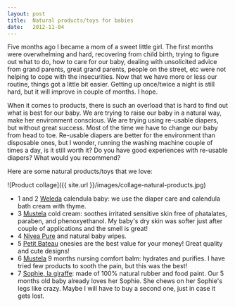 ```yaml
---
layout: post
title:  Natural products/toys for babies
date:   2012-11-04
---
```


Five months ago I became a mom of a sweet little girl. The first months were overwhelming and hard, recovering from child birth, trying to figure out what to do, how to care for our baby, dealing with unsolicited advice from grand parents, great grand parents, people on the street, etc were not helping to cope with the insecurities. Now that we have more or less our routine, things got a little bit easier. Getting up once/twice a night is still hard, but it will improve in couple of months. I hope.

When it comes to products, there is such an overload that is hard to find out what is best for our baby. We are trying to raise our baby in a natural way, make her environment conscious. We are trying using re-usable diapers, but without great success. Most of the time we have to change our baby from head to toe. Re-usable diapers are better for the environment than disposable ones, but I wonder, running the washing machine couple of times a day, is it still worth it? Do you have good experiences with re-usable diapers? What would you recommend?

Here are some natural products/toys that we love:

![Product collage]({{ site.url }}/images/collage-natural-products.jpg)

- 1 and 2 [Weleda](http://www.weleda.com/) calendula baby: we use the diaper care and calendula bath cream with thyme.
- 3 [Mustela](http://www.mustela.com/) cold cream: soothes irritated sensitive skin free of phatalates, paraben, and phenoxyethanol. My baby's dry skin was softer just after couple of applications and the smell is great!
- 4 [Nivea Pure](http://www.nivea.com/) and natural baby wipes.
- 5 [Petit Bateau](http://www.petit-bateau.com/) onesies are the best value for your money! Great quality and cute designs!
- 6 [Mustela](http://www.mustela.com/) 9 months nursing comfort balm: hydrates and purifies. I have tried few products to sooth the pain, but this was the best!
- 7 [Sophie, la giraffe](http://vulli.fr/): made of 100% natural rubber and food paint. Our 5 months old baby already loves her Sophie. She chews on her Sophie's legs like crazy. Maybe I will have to buy a second one, just in case it gets lost.
